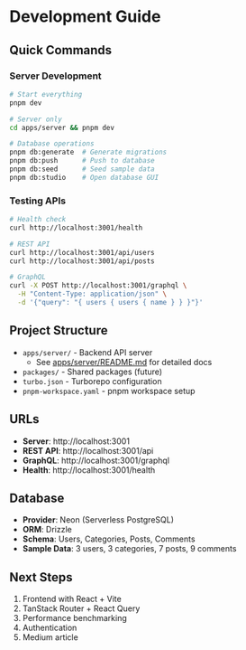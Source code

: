 # Development Guide

## Quick Commands

### Server Development
```bash
# Start everything
pnpm dev

# Server only
cd apps/server && pnpm dev

# Database operations
pnpm db:generate  # Generate migrations
pnpm db:push      # Push to database
pnpm db:seed      # Seed sample data
pnpm db:studio    # Open database GUI
```

### Testing APIs
```bash
# Health check
curl http://localhost:3001/health

# REST API
curl http://localhost:3001/api/users
curl http://localhost:3001/api/posts

# GraphQL
curl -X POST http://localhost:3001/graphql \
  -H "Content-Type: application/json" \
  -d '{"query": "{ users { users { name } } }"}'
```

## Project Structure

- `apps/server/` - Backend API server
  - See [apps/server/README.md](apps/server/README.md) for detailed docs
- `packages/` - Shared packages (future)
- `turbo.json` - Turborepo configuration
- `pnpm-workspace.yaml` - pnpm workspace setup

## URLs

- **Server**: http://localhost:3001
- **REST API**: http://localhost:3001/api
- **GraphQL**: http://localhost:3001/graphql
- **Health**: http://localhost:3001/health

## Database

- **Provider**: Neon (Serverless PostgreSQL)
- **ORM**: Drizzle
- **Schema**: Users, Categories, Posts, Comments
- **Sample Data**: 3 users, 3 categories, 7 posts, 9 comments

## Next Steps

1. Frontend with React + Vite
2. TanStack Router + React Query
3. Performance benchmarking
4. Authentication
5. Medium article